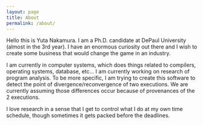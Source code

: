 ```yaml
---
layout: page
title: About
permalink: /about/
---
```


<!--
This is the base Jekyll theme. You can find out more info about customizing your Jekyll theme, as well as basic Jekyll usage documentation at [jekyllrb.com](https://jekyllrb.com/)

You can find the source code for Minima at GitHub:
[jekyll][jekyll-organization] /
[minima](https://github.com/jekyll/minima)

You can find the source code for Jekyll at GitHub:
[jekyll][jekyll-organization] /
[jekyll](https://github.com/jekyll/jekyll)


[jekyll-organization]: https://github.com/jekyll
-->

Hello this is Yuta Nakamura. I am a Ph.D. candidate at DePaul University (almost in the 3rd year).
I have an enormous curiosity out there and I wish to create some business that would change the game in an industry.

I am currently in computer systems, which does things related to compilers, operating systems, database, etc... I am currently working on research of program analysis. To be more specific, I am trying to create this software to detect the point of divergence/reconvergence of two executions. We are currently assuming those differences occur because of provenances of the 2 executions. 

I love research in a sense that I get to control what I do at my own time schedule, though sometimes it gets packed before the deadlines. 
